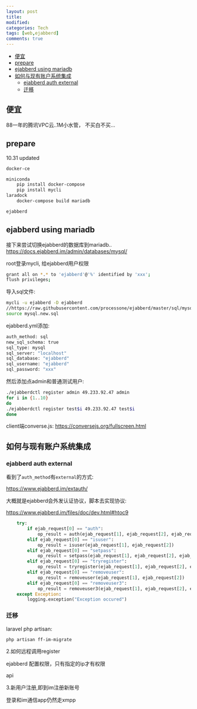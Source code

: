```yaml
---
layout: post
title:
modified:
categories: Tech
tags: [web,ejabberd]
comments: true
---
```


<!-- TOC -->

- [便宜](#便宜)
- [prepare](#prepare)
- [ejabberd using mariadb](#ejabberd-using-mariadb)
- [如何与现有账户系统集成](#如何与现有账户系统集成)
  - [ejabberd auth external](#ejabberd-auth-external)
  - [迁移](#迁移)

<!-- /TOC -->

## 便宜

88一年的腾讯VPC云..1M小水管， 不买白不买...

## prepare

10.31 updated
```sh
docker-ce

miniconda 
    pip install docker-compose
    pip install mycli
laradock
    docker-compose build mariadb

ejabberd

```

##  ejabberd using mariadb

接下来尝试切换ejabberd的数据库到mariadb..
<https://docs.ejabberd.im/admin/databases/mysql/>

root登录mycli, 给ejabberd用户权限

```sh
grant all on *.* to 'ejabberd'@'%' identified by 'xxx';
flush privileges;
```

导入sql文件:

```sh
mycli -u ejabberd -D ejabberd
//https://raw.githubusercontent.com/processone/ejabberd/master/sql/mysql.new.sql
source mysql.new.sql
```

ejabberd.yml添加:

```sh
auth_method: sql
new_sql_schema: true
sql_type: mysql
sql_server: "localhost"
sql_database: "ejabberd"
sql_username: "ejabberd"
sql_password: "xxx"
```

然后添加点admin和普通测试用户:

```sh
./ejabberdctl register admin 49.233.92.47 admin
for i in {1..10}
do
./ejabberdctl register test$i 49.233.92.47 test$i
done
```

client端converse.js: <https://conversejs.org/fullscreen.html>

## 如何与现有账户系统集成

### ejabberd auth external

看到了`auth_method`有`external`的方式:

<https://www.ejabberd.im/extauth/>

大概就是ejabberd会外发认证协议，脚本去实现协议:

<https://www.ejabberd.im/files/doc/dev.html#htoc9>

```python
	try:
		if ejab_request[0] == "auth":
			op_result = auth(ejab_request[1], ejab_request[2], ejab_request[3])
		elif ejab_request[0] == "isuser":
			op_result = isuser(ejab_request[1], ejab_request[2])
		elif ejab_request[0] == "setpass":
			op_result = setpass(ejab_request[1], ejab_request[2], ejab_request[3])
		elif ejab_request[0] == "tryregister":
			op_result = tryregister(ejab_request[1], ejab_request[2], ejab_request[3])
		elif ejab_request[0] == "removeuser":
			op_result = removeuser(ejab_request[1], ejab_request[2])
		elif ejab_request[0] == "removeuser3":
			op_result = removeuser3(ejab_request[1], ejab_request[2], ejab_request[3])
	except Exception:
		logging.exception("Exception occured")

```

### 迁移

laravel php artisan:

```sh
php artisan ff-im-migrate
```

2.如何远程调用register

ejabberd 配置权限，只有指定的ip才有权限

api

3.新用户注册,即到im注册新账号

登录和im通信app仍然走xmpp
